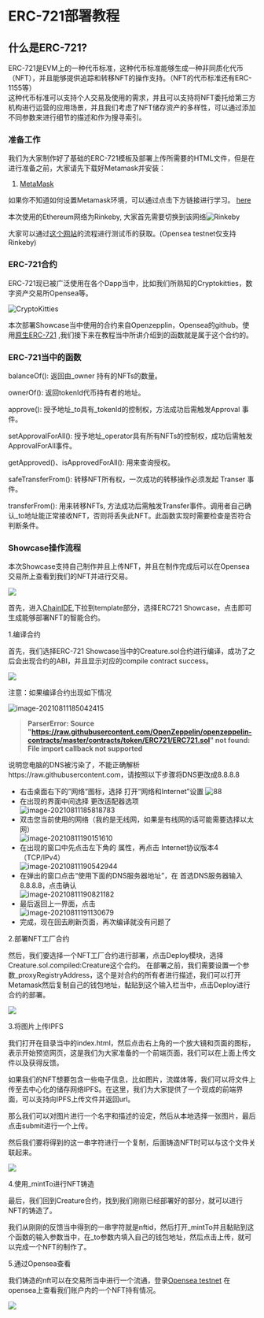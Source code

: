# ERC-721部署教程

## 什么是ERC-721?

ERC-721是EVM上的一种代币标准，这种代币标准能够生成一种非同质化代币（NFT），并且能够提供追踪和转移NFT的操作支持。（NFT的代币标准还有ERC-1155等）  
这种代币标准可以支持个人交易及使用的需求，并且可以支持将NFT委托给第三方机构进行运营的应用场景，并且我们考虑了NFT储存资产的多样性，可以通过添加不同参数来进行细节的描述和作为搜寻索引。

### 准备工作
我们为大家制作好了基础的ERC-721模板及部署上传所需要的HTML文件，但是在进行准备之前，大家请先下载好Metamask并安装：
1. [MetaMask](https://metamask.io/)

如果你不知道如何设置Metamask环境，可以通过点击下方链接进行学习。
 [here](https://chainide.gitbook.io/chainide-chinese/huan-jing-pei-zhi)

本次使用的Ethereum网络为Rinkeby, 大家首先需要切换到该网络![Rinkeby](./rinkeby.jpg)

大家可以通过[这个网站](https://faucet.paradigm.xyz/)的流程进行测试币的获取。(Opensea testnet仅支持Rinkeby)

### ERC-721合约
ERC-721现已被广泛使用在各个Dapp当中，比如我们所熟知的Cryptokitties，数字资产交易所Opensea等。

![CryptoKitties](https://whitematrix-public-cn-north-1.s3.cn-north-1.amazonaws.com.cn/ERC721+Showcase/1.png)

本次部署Showcase当中使用的合约来自Openzepplin，Opensea的github。使用[原生ERC-721](https://raw.githubusercontent.com/OpenZeppelin/openzeppelin-contracts/master/contracts/token/ERC721/ERC721.sol)
,我们接下来在教程当中所讲介绍到的函数就是属于这个合约的。

### ERC-721当中的函数

balanceOf(): 返回由_owner 持有的NFTs的数量。

ownerOf(): 返回tokenId代币持有者的地址。

approve(): 授予地址_to具有_tokenId的控制权，方法成功后需触发Approval 事件。

setApprovalForAll(): 授予地址_operator具有所有NFTs的控制权，成功后需触发ApprovalForAll事件。

getApproved()、isApprovedForAll(): 用来查询授权。

safeTransferFrom(): 转移NFT所有权，一次成功的转移操作必须发起 Transer 事件。

transferFrom(): 用来转移NFTs, 方法成功后需触发Transfer事件。调用者自己确认_to地址能正常接收NFT，否则将丢失此NFT。此函数实现时需要检查是否符合判断条件。

### Showcase操作流程

本次Showcase支持自己制作并且上传NFT，并且在制作完成后可以在Opensea交易所上查看到我们的NFT并进行交易。

![](https://whitematrix-public-cn-north-1.s3.cn-north-1.amazonaws.com.cn/ERC721+Showcase/2.png)

首先，进入[ChainIDE](https://eth.chainide.com),下拉到template部分，选择ERC721 Showcase，点击即可生成能够部署NFT的智能合约。

1.编译合约

首先，我们选择ERC-721 Showcase当中的Creature.sol合约进行编译，成功了之后会出现合约的ABI，并且显示对应的compile contract success。

![](https://whitematrix-public-cn-north-1.s3.cn-north-1.amazonaws.com.cn/ERC721+Showcase/3.png)

注意：如果编译合约出现如下情况

![image-20210811185042415](https://chainide-forum-img.s3.ap-northeast-1.amazonaws.com/Templates+img/image-20210811185042415.png)

> **ParserError: Source "https://raw.githubusercontent.com/OpenZeppelin/openzeppelin-contracts/master/contracts/token/ERC721/ERC721.sol" not found: File import callback not supported**

说明您电脑的DNS被污染了，不能正确解析https://raw.githubusercontent.com，请按照以下步骤将DNS更改成8.8.8.8

* 右击桌面右下的”网络“图标，选择 打开“网络和Internet”设置
![88](https://chainide-forum-img.s3.ap-northeast-1.amazonaws.com/Templates+img/0812_88.jpg)
* 在出现的界面中间选择 更改适配器选项  
![image-20210811185818783](https://chainide-forum-img.s3.ap-northeast-1.amazonaws.com/Templates+img/image-20210811185818783.png)
* 双击您当前使用的网络（我的是无线网，如果是有线网的话可能需要选择以太网）  
![image-20210811190151610](https://chainide-forum-img.s3.ap-northeast-1.amazonaws.com/Templates+img/image-20210811190151610.png)
* 在出现的窗口中先点击左下角的 属性，再点击 Internet协议版本4（TCP/IPv4）  
![image-20210811190542944](https://chainide-forum-img.s3.ap-northeast-1.amazonaws.com/Templates+img/image-20210811190542944.png)
* 在弹出的窗口点击“使用下面的DNS服务器地址”，在 首选DNS服务器输入 8.8.8.8，点击确认  
![image-20210811190821182](https://chainide-forum-img.s3.ap-northeast-1.amazonaws.com/Templates+img/image-20210811190821182.png)
* 最后返回上一界面，点击   
![image-20210811191130679](https://chainide-forum-img.s3.ap-northeast-1.amazonaws.com/Templates+img/image-20210811191130679.png)
* 完成，现在回去刷新页面，再次编译就没有问题了  

2.部署NFT工厂合约  

然后，我们要选择一个NFT工厂合约进行部署，点击Deploy模块，选择Creature.sol.compiled:Creature这个合约。
在部署之前，我们需要设置一个参数_proxyRegistryAddress，这个是对合约的所有者进行描述，我们可以打开Metamask然后复制自己的钱包地址，黏贴到这个输入栏当中，点击Deploy进行合约的部署。

![](https://whitematrix-public-cn-north-1.s3.cn-north-1.amazonaws.com.cn/ERC721+Showcase/4.png)

3.将图片上传IPFS  

我们打开在目录当中的index.html，然后点击右上角的一个放大镜和页面的图标，表示开始预览网页，这是我们为大家准备的一个前端页面，我们可以在上面上传文件以及获得反馈。

如果我们的NFT想要包含一些电子信息，比如图片，流媒体等，我们可以将文件上传至去中心化的储存网络IPFS。在这里，我们为大家提供了一个现成的前端界面，可以支持向IPFS上传文件并返回url。

那么我们可以对图片进行一个名字和描述的设定，然后从本地选择一张图片，最后点击submit进行一个上传。

然后我们要将得到的这一串字符进行一个复制，后面铸造NFT时可以与这个文件关联起来。

![](https://whitematrix-public-cn-north-1.s3.cn-north-1.amazonaws.com.cn/ERC721+Showcase/5.png)

4.使用_mintTo进行NFT铸造

最后，我们回到Creature合约，找到我们刚刚已经部署好的部分，就可以进行NFT的铸造了。

我们从刚刚的反馈当中得到的一串字符就是nftid，然后打开_mintTo并且黏贴到这个函数的输入参数当中，在_to参数内填入自己的钱包地址，然后点击上传，就可以完成一个NFT的制作了。

5.通过Opensea查看

我们铸造的nft可以在交易所当中进行一个流通，登录[Opensea testnet](https://testnets.opensea.io/collections)
在opensea上查看我们账户内的一个NFT持有情况。

![](https://whitematrix-public-cn-north-1.s3.cn-north-1.amazonaws.com.cn/ERC721+Showcase/6.png)

